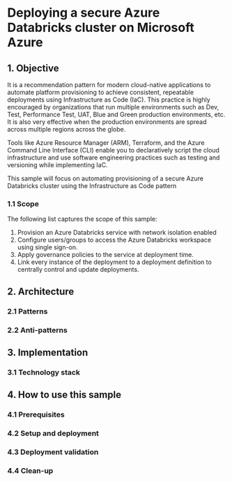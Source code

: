 # Deploying a secure Azure Databricks cluster on Microsoft Azure
## 1. Objective

It is a recommendation pattern for modern cloud-native applications to automate platform provisioning to achieve consistent, repeatable deployments using Infrastructure as Code (IaC). This practice is highly encouraged by organizations that run multiple environments such as Dev, Test, Performance Test, UAT, Blue and Green production environments, etc. It is also very effective when the production environments are spread across multiple regions across the globe. 

Tools like Azure Resource Manager (ARM), Terraform, and the Azure Command Line Interface (CLI) enable you to declaratively script the cloud infrastructure and use software engineering practices such as testing and versioning while implementing IaC.

This sample will focus on automating provisioning of a secure Azure Databricks cluster using the Infrastructure as Code pattern
### 1.1 Scope
The following list captures the scope of this sample:
1. Provision an Azure Databricks service with network isolation enabled 
1. Configure users/groups to access the Azure Databricks workspace using single sign-on.
1. Apply governance policies to the service at deployment time.
1. Link every instance of the deployment to a deployment definition to centrally control and update deployments.

## 2. Architecture
### 2.1 Patterns
### 2.2 Anti-patterns
## 3. Implementation
### 3.1 Technology stack
## 4. How to use this sample
### 4.1 Prerequisites
### 4.2 Setup and deployment
### 4.3 Deployment validation
### 4.4 Clean-up
